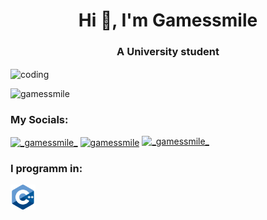 <h1 align="center">Hi 👋, I'm Gamessmile</h1>
<h3 align="center">A University student</h3>

<img align="center" alt="coding" width="500" src=https://64.media.tumblr.com/ad0ebf01e41a015c039de09eba75e0ca/tumblr_oz6ok0UkdK1w4t58uo1_540.gif>

<p align="left"> <img src="https://komarev.com/ghpvc/?username=gamessmile&label=Profile%20views&color=0e75b6&style=flat" alt="gamessmile" /> </p>

<h3 align="left">My Socials:</h3>
<p align="left">
<a href="https://instagram.com/_gamessmile_" target="blank"><img align="center" src="https://raw.githubusercontent.com/rahuldkjain/github-profile-readme-generator/master/src/images/icons/Social/instagram.svg" alt="_gamessmile_" height="30" width="40" /></a>
<a href="https://www.youtube.com/c/gamessmile" target="blank"><img align="center" src="https://raw.githubusercontent.com/rahuldkjain/github-profile-readme-generator/master/src/images/icons/Social/youtube.svg" alt="gamessmile" height="30" width="40" /></a>
<a href="https://tiktok.com/_gamessmile_" target="blank"><img align=center" src=https://cdn4.iconfinder.com/data/icons/social-media-flat-7/64/Social-media_Tiktok-512.png" alt="_gamessmile_" height="30" width"40" /></a>
</p>

<h3 align="left">I programm in:</h3>
<p align="left"> <a href="https://www.w3schools.com/cpp/" target="_blank" rel="noreferrer"> <img src="https://raw.githubusercontent.com/devicons/devicon/master/icons/cplusplus/cplusplus-original.svg" alt="cplusplus" width="40" height="40"/> </a> </p>
